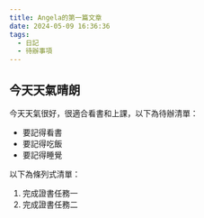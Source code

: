 ```yaml
---
title: Angela的第一篇文章
date: 2024-05-09 16:36:36
tags:
  - 日記
  - 待辦事項
---
```


## 今天天氣晴朗

今天天氣很好，很適合看書和上課，以下為待辦清單：

- 要記得看書
- 要記得吃飯
- 要記得睡覺

以下為條列式清單：

1. 完成證書任務一
2. 完成證書任務二
